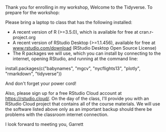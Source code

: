Thank you for enrolling in my workshop, Welcome to the Tidyverse. To prepare for the workshop:

Please bring a laptop to class that has the following installed:

* A recent version of R (>=3.5.0), which is available for free at cran.r-project.org
* A recent version of RStudio Desktop (>=1.1.456), available for free at www.rstudio.com/download (RStudio Desktop Open Source License)
* The R packages we will use, which you can install by connecting to the internet, opening RStudio, and running at the command line:

install.packages(c("babynames", "mgcv", "nycflights13", "plotly", "rmarkdown", "tidyverse"))

And don't forget your power cord!

Also, please sign up for a free RStudio Cloud account at https://rstudio.cloud/. On the day of the class, I'll provide you with an RStudio Cloud project that contains all of the course materials. We will use the software listed above only as an important backup should there be problems with the classroom internet connection.

I look forward to meeting you,
Garrett
